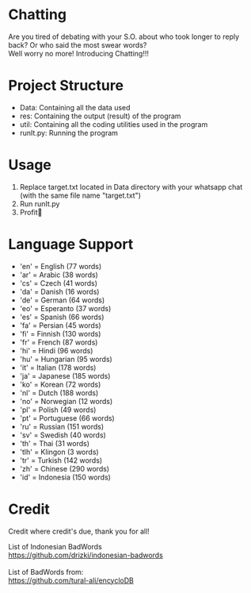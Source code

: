 # Chatting

Are you tired of debating with your S.O. about who took longer to reply back? Or who said the most swear words?<br>
Well worry no more! Introducing Chatting!!!

# Project Structure
* Data: Containing all the data used
* res: Containing the output (result) of the program
* util: Containing all the coding utilities used in the program
* runIt.py: Running the program

# Usage
1. Replace target.txt located in Data directory with your whatsapp chat (with the same file name "target.txt")
2. Run runIt.py
3. Profit💸

# Language Support
* 'en' = English (77 words)
* 'ar' = Arabic (38 words)
* 'cs' = Czech (41 words)
* 'da' = Danish (16 words)
* 'de' = German (64 words)
* 'eo' = Esperanto (37 words)
* 'es' = Spanish (66 words)
* 'fa' = Persian (45 words)
* 'fi' = Finnish (130 words)
* 'fr' = French (87 words)
* 'hi' = Hindi (96 words)
* 'hu' = Hungarian (95 words)
* 'it' = Italian (178 words)
* 'ja' = Japanese (185 words)
* 'ko' = Korean (72 words)
* 'nl' = Dutch (188 words)
* 'no' = Norwegian (12 words)
* 'pl' = Polish (49 words)
* 'pt' = Portuguese (66 words)
* 'ru' = Russian (151 words)
* 'sv' = Swedish (40 words)
* 'th' = Thai (31 words)
* 'tlh' = Klingon (3 words)
* 'tr' = Turkish (142 words)
* 'zh' = Chinese (290 words)
* 'id' = Indonesia (150 words)

# Credit
Credit where credit's due, thank you for all!

List of Indonesian BadWords<br>
https://github.com/drizki/indonesian-badwords
<br><br>
List of BadWords from: <br>
https://github.com/tural-ali/encycloDB
